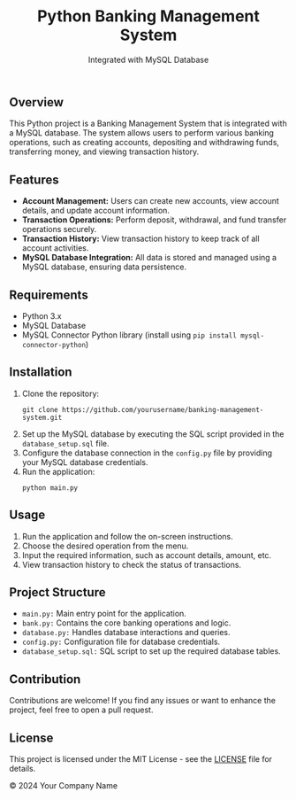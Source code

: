 <body>

<header>
<h1>Python Banking Management System</h1>
<p>Integrated with MySQL Database</p>
</header>

<section>
<h2>Overview</h2>
<p>This Python project is a Banking Management System that is integrated with a MySQL database. The system allows users to perform various banking operations, such as creating accounts, depositing and withdrawing funds, transferring money, and viewing transaction history.</p>
</section>

<section>
<h2>Features</h2>
<ul>
<li><strong>Account Management:</strong> Users can create new accounts, view account details, and update account information.</li>
<li><strong>Transaction Operations:</strong> Perform deposit, withdrawal, and fund transfer operations securely.</li>
<li><strong>Transaction History:</strong> View transaction history to keep track of all account activities.</li>
<li><strong>MySQL Database Integration:</strong> All data is stored and managed using a MySQL database, ensuring data persistence.</li>
</ul>
</section>

<section>
<h2>Requirements</h2>
<ul>
<li>Python 3.x</li>
<li>MySQL Database</li>
<li>MySQL Connector Python library (install using <code>pip install mysql-connector-python</code>)</li>
</ul>
</section>

<section>
<h2>Installation</h2>
<ol>
<li>Clone the repository:</li>
<pre><code>git clone https://github.com/yourusername/banking-management-system.git</code></pre>
<li>Set up the MySQL database by executing the SQL script provided in the <code>database_setup.sql</code> file.</li>
<li>Configure the database connection in the <code>config.py</code> file by providing your MySQL database credentials.</li>
<li>Run the application:</li>
<pre><code>python main.py</code></pre>
</ol>
</section>

<section>
<h2>Usage</h2>
<ol>
<li>Run the application and follow the on-screen instructions.</li>
<li>Choose the desired operation from the menu.</li>
<li>Input the required information, such as account details, amount, etc.</li>
<li>View transaction history to check the status of transactions.</li>
</ol>
</section>

<section>
<h2>Project Structure</h2>
<ul>
<li><code>main.py:</code> Main entry point for the application.</li>
<li><code>bank.py:</code> Contains the core banking operations and logic.</li>
<li><code>database.py:</code> Handles database interactions and queries.</li>
<li><code>config.py:</code> Configuration file for database credentials.</li>
<li><code>database_setup.sql:</code> SQL script to set up the required database tables.</li>
</ul>
</section>

<section>
<h2>Contribution</h2>
<p>Contributions are welcome! If you find any issues or want to enhance the project, feel free to open a pull request.</p>
</section>

<section>
<h2>License</h2>
<p>This project is licensed under the MIT License - see the <a href="LICENSE">LICENSE</a> file for details.</p>
</section>

<footer>
<p>&copy; 2024 Your Company Name</p>
</footer>

</body>
